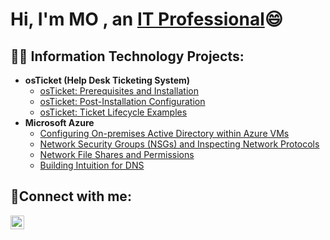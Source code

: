 <h1>Hi, I'm MO , an <a href="https://linkedin.com/in/">IT Professional</a>😄</h1>


<h2>👨‍💻 Information Technology Projects:</h2>

- <b>osTicket (Help Desk Ticketing System)</b>
  - [osTicket: Prerequisites and Installation](https://github.com/mohamedbristol/osticket-prereqs/osTicket-Prerequisites-and-Installation)
  - [osTicket: Post-Installation Configuration](https://github.com/sfariasjr/osTicketPostConfiguration)
  - [osTicket: Ticket Lifecycle Examples](https://github.com/sfariasjr/osTicket-Ticket-Lifecycle-Examples)
- <b>Microsoft Azure</b>
  - [Configuring On-premises Active Directory within Azure VMs](https://github.com/sfariasjr/Configuring-On-premises-Active-Directory-within-Azure-VMs)
  - [Network Security Groups (NSGs) and Inspecting Network Protocols](https://github.com/sfariasjr/Network-Security-Groups-NSGs-and-Inspecting-Network-Protocols)
  - [Network File Shares and Permissions](https://github.com/sfariasjr/Network-File-Shares-and-Permissions)
  - [Building Intuition for DNS](https://github.com/sfariasjr/Building-Intuition-for-DNS)

<h2>🤳Connect with me:</h2>


[<img align="left" alt="Josh | LinkedIn" width="22px" src="https://cdn.jsdelivr.net/npm/simple-icons@v3/icons/linkedin.svg" />][linkedin]




[instagram]: https://www.instagram.com/motech2023
[linkedin]: https://www.linkedin.com/in/mohamed-hassan-2859352a
